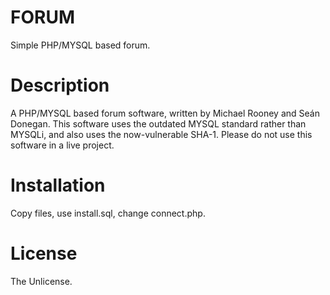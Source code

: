 # FORUM
Simple PHP/MYSQL based forum.


# Description
A PHP/MYSQL based forum software, written by Michael Rooney and Seán Donegan.
This software uses the outdated MYSQL standard rather than MYSQLi, and also uses the now-vulnerable SHA-1.
Please do not use this software in a live project.

# Installation
Copy files, use install.sql, change connect.php. 

# License
The Unlicense.

